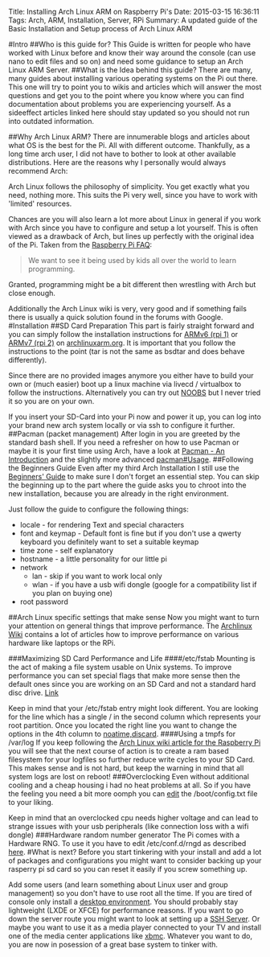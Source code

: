 Title: Installing Arch Linux ARM on Raspberry Pi's
Date: 2015-03-15 16:36:11
Tags: Arch, ARM, Installation, Server, RPi
Summary: A updated guide of the Basic Installation and Setup process of Arch Linux ARM

#Intro
##Who is this guide for?
This Guide is written for people who have worked with Linux before and know their way around the console (can use nano to edit files and so on) and need some guidance to setup an Arch Linux ARM Server.
##What is the Idea behind this guide?
There are many, many guides about installing various operating systems on the Pi out there.
This one will try to point you to wikis and articles which will answer the most questions and get you to the point where you know where you can find documentation about problems you are experiencing yourself.
As a sideeffect articles linked here should stay updated so you should not run into outdated information.

##Why Arch Linux ARM?
There are innumerable blogs and articles about what OS is the best for the Pi. All with different outcome. Thankfully, as a long time arch user, I did not have to bother to look at other available distributions. Here are the reasons why I personally would always recommend Arch:

Arch Linux follows the philosophy of simplicity. You get exactly what you need, nothing more. This suits the Pi very well, since you have to work with 'limited' resources.

Chances are you will also learn a lot more about Linux in general if you work with Arch since you have to configure and setup a lot yourself. This is often viewed as a drawback of Arch, but lines up perfectly with the original idea of the Pi. Taken from the [Raspberry Pi FAQ](http://www.raspberrypi.org/faqs#introWhatIs):
> We want to see it being used by kids all over the world to learn programming. 

Granted, programming might be a bit different then wrestling with Arch but close enough. 

Additionally the Arch Linux wiki is very, very good and if something fails there is usually a quick solution found in the forums with Google.
#Installation
##SD Card Preparation
This part is fairly straight forward and you can simply follow the installation instructions for [ARMv6 (rpi 1)](http://archlinuxarm.org/platforms/armv6/raspberry-pi) or [ARMv7 (rpi 2)](http://archlinuxarm.org/platforms/armv7/broadcom/raspberry-pi-2) on [archlinuxarm.org](http://archlinuxarm.org).
It is important that you follow the instructions to the point (tar is not the same as bsdtar and does behave differently).

Since there are no provided images anymore you either have to build your own or (much easier) boot up a linux machine via livecd / virtualbox to follow the instructions.
Alternatively you can try out [NOOBS](http://www.raspberrypi.org/help/noobs-setup/) but I never tried it so you are on your own.

If you insert your SD-Card into your Pi now and power it up, you can log into your brand new arch system locally or via ssh to configure it further.
##Pacman (packet management)
After login in you are greeted by the standard bash shell.
If you need a refresher on how to use Pacman or maybe it is your first time using Arch, have a look at [Pacman - An Introduction](https://wiki.archlinux.org/index.php/Pacman_-_An_Introduction) and the slightly more advanced [pacman#Usage](https://wiki.archlinux.org/index.php/pacman#Usage).
##Following the Beginners Guide
Even after my third Arch Installation I still use the [Beginners' Guide](https://wiki.archlinux.org/index.php/Beginners'_Guide#Locale) to make sure I don't forget an essential step.
You can skip the beginning up to the part where the guide asks you to chroot into the new installation, because you are already in the right environment.

Just follow the guide to configure the following things:

* locale - for rendering Text and special characters
* font and keymap - Default font is fine but if you don't use a qwerty keyboard you definitely want to set a suitable keymap
* time zone - self explanatory
* hostname - a little personality for our little pi
* network
    * lan - skip if you want to work local only
    * wlan - if you have a usb wifi dongle (google for a compatibility list if you plan on buying one)
* root password

##Arch Linux specific settings that make sense
Now you might want to turn your attention on general things that improve performance.
The [Archlinux Wiki](https://wiki.archlinux.org/index.php/Raspberry_Pi) contains a lot of articles how to improve performance on various hardware like laptops or the RPi.

###Maximizing SD Card Performance and Life
####/etc/fstab
Mounting is the act of making a file system usable on Unix systems.
To improve performance you can set special flags that make more sense then the default ones since you are working on an SD Card and not a standard hard disc drive.
[Link](https://wiki.archlinux.org/index.php/Raspberry_Pi#Tips_for_Maximizing_SD_Card_Performance)

Keep in mind that your /etc/fstab entry might look different. You are looking for the line which has a single / in the second column which represents your root partition. Once you located the right line you want to change the options in the 4th column to [noatime,discard](https://wiki.archlinux.org/index.php/fstab#Field_definitions). 
####Using a tmpfs for /var/log
If you keep following the [Arch Linux wiki article for the Raspberry Pi](https://wiki.archlinux.org/index.php/Raspberry_Pi#Move_.2Fvar.2Flog_to_RAM) you will see that the next course of action is to create a ram based filesystem for your logfiles so further reduce write cycles to your SD Card.
This makes sense and is not hard, but keep the warning in mind that all system logs are lost on reboot!
###Overclocking
Even without additional cooling and a cheap housing i had no heat problems at all.
So if you have the feeling you need a bit more oomph you can [edit](http://elinux.org/RPiconfig#Overclocking) the /boot/config.txt file to your liking.

Keep in mind that an overclocked cpu needs higher voltage and can lead to strange issues with your usb peripherals (like connection loss with a wifi dongle)
###Hardware random number generator
The Pi comes with a Hardware RNG.
To use it you have to edit /etc/conf.d/rngd as described [here](https://wiki.archlinux.org/index.php/Raspberry_Pi#Hardware_Random_Number_Generator).
#What is next?
Before you start tinkering with your install and add a lot of packages and configurations you might want to consider backing up your rasperry pi sd card so you can reset it easily if you screw something up.

Add some users (and learn something about Linux user and group management) so you don't have to use root all the time.
If you are tired of console only install a [desktop environment](https://wiki.archlinux.org/index.php/Desktop_Environment).
You should probably stay lightweight (LXDE or XFCE) for performance reasons.
If you want to go down the server route you might want to look at setting up a [SSH Server](https://wiki.archlinux.org/index.php/Ssh).
Or maybe you want to use it as a media player connected to your TV and install one of the media center applications like [xbmc](https://wiki.archlinux.org/index.php/XBMC).
Whatever you want to do, you are now in posession of a great base system to tinker with.
